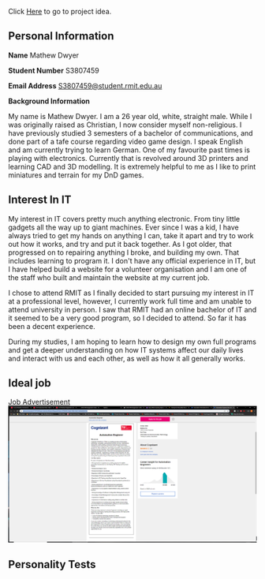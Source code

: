 Click [Here](/projectidea.md) to go to project idea.

## Personal Information

**Name** Mathew Dwyer

**Student Number** S3807459

**Email Address** S3807459@student.rmit.edu.au

**Background Information**

My name is Mathew Dwyer. I am a 26 year old, white, straight male. While I was originally raised as Christian, I now consider myself non-religious. I have previously studied 3 semesters of a bachelor of communications, and done part of a tafe course regarding video game design. I speak English and am currently trying to learn German. One of my favourite past times is playing with electronics. Currently that is revolved around 3D printers and learning CAD and 3D modelling. It is extremely helpful to me as I like to print miniatures and terrain for my DnD games.



## Interest In IT

My interest in IT covers pretty much anything electronic. From tiny little gadgets all the way up to giant machines. Ever since I was a kid, I have always tried to get my hands on anything I can, take it apart and try to work out how it works, and try and put it back together. As I got older, that progressed on to repairing anything I broke, and building my own. That includes learning to program it. I don't have any official experience in IT, but I have helped build a website for a volunteer organisation and I am one of the staff who built and maintain the website at my current job.

I chose to attend RMIT as I finally decided to start pursuing my interest in IT at a professional level, however, I currently work full time and am unable to attend university in person. I saw that RMIT had an online bachelor of IT and it seemed to be a very good program, so I decided to attend. So far it has been a decent experience.

During my studies, I am hoping to learn how to design my own full programs and get a deeper understanding on how IT systems affect our daily lives and interact with us and each other, as well as how it all generally works.

## Ideal job

[Job Advertisement](https://www.seek.com.au/job/41197236?type=standout#searchRequestToken=87f66953-8eb5-4f6b-9d22-b4a5a82b818a)
![Job Advertisement](/jobListing.png)

## Personality Tests
